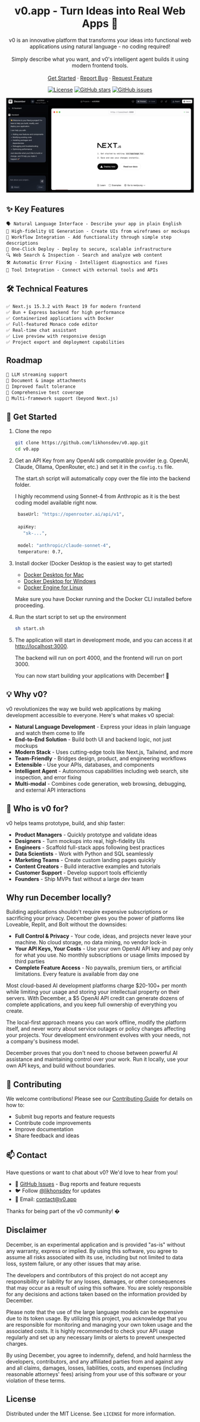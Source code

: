 <a name="readme-top"></a>

<div align="center">

<h1 align="center">v0.app - Turn Ideas into Real Web Apps 🚀</h1>

  <p align="center">
    v0 is an innovative platform that transforms your ideas into functional web applications using natural language - no coding required!
    <br />
    <br />
    Simply describe what you want, and v0's intelligent agent builds it using modern frontend tools.
    <br />
    <br />
    <a href="#get-started">Get Started</a>
    ·
    <a href="https://github.com/likhonsdev/v0.app/issues/new?assignees=&labels=bug&projects=&template=bug_report.md&title=">Report Bug</a>
    ·
    <a href="https://github.com/likhonsdev/v0.app/issues/new?assignees=&labels=enhancement&projects=&template=feature_request.md&title=">Request Feature</a>

  </p>

[![License](https://img.shields.io/github/license/likhonsdev/v0.app)](LICENSE)
[![GitHub stars](https://img.shields.io/github/stars/likhonsdev/v0.app)](https://github.com/likhonsdev/v0.app/stargazers)
[![GitHub issues](https://img.shields.io/github/issues/likhonsdev/v0.app)](https://github.com/likhonsdev/v0.app/issues)

</div>
<a href="https://github.com/ntegrals/december">
    <img src=".assets/preview.png" alt="December Preview">
  </a>

## ✨ Key Features

    🗣 Natural Language Interface - Describe your app in plain English
    🎨 High-fidelity UI Generation - Create UIs from wireframes or mockups
    🔄 Workflow Integration - Add functionality through simple step descriptions
    🚀 One-Click Deploy - Deploy to secure, scalable infrastructure
    🔍 Web Search & Inspection - Search and analyze web content
    🛠 Automatic Error Fixing - Intelligent diagnostics and fixes
    🔌 Tool Integration - Connect with external tools and APIs
    
## 🛠 Technical Features

    ✅ Next.js 15.3.2 with React 19 for modern frontend
    ✅ Bun + Express backend for high performance
    ✅ Containerized applications with Docker
    ✅ Full-featured Monaco code editor
    ✅ Real-time chat assistant
    ✅ Live preview with responsive design
    ✅ Project export and deployment capabilities

## Roadmap

    🔄 LLM streaming support
    🔄 Document & image attachments
    🔄 Improved fault tolerance
    🔄 Comprehensive test coverage
    🔄 Multi-framework support (beyond Next.js)

## 🚀 Get Started

1. Clone the repo

   ```sh
   git clone https://github.com/likhonsdev/v0.app.git
   cd v0.app
   ```

2. Get an API Key from any OpenAI sdk compatible provider (e.g. OpenAI, Claude, Ollama, OpenRouter, etc.) and set it in the `config.ts` file.

   The start.sh script will automatically copy over the file into the backend folder.

   I highly recommend using Sonnet-4 from Anthropic as it is the best coding model available right now.

   ```sh
    baseUrl: "https://openrouter.ai/api/v1",

    apiKey:
      "sk-...",

    model: "anthropic/claude-sonnet-4",
    temperature: 0.7,
   ```

3. Install docker (Docker Desktop is the easiest way to get started)

   - [Docker Desktop for Mac](https://www.docker.com/products/docker-desktop/)
   - [Docker Desktop for Windows](https://www.docker.com/products/docker-desktop/)
   - [Docker Engine for Linux](https://docs.docker.com/engine/install/)

   Make sure you have Docker running and the Docker CLI installed before proceeding.

4. Run the start script to set up the environment

   ```sh
   sh start.sh
   ```

5. The application will start in development mode, and you can access it at [http://localhost:3000](http://localhost:3000).

   The backend will run on port 4000, and the frontend will run on port 3000.

   You can now start building your applications with December! 🥳

<!-- ## Demo

You can test the December here: [https://december.ai](https://december.ai) -->

## 💡 Why v0?

v0 revolutionizes the way we build web applications by making development accessible to everyone. Here's what makes v0 special:

- **Natural Language Development** - Express your ideas in plain language and watch them come to life
- **End-to-End Solution** - Build both UI and backend logic, not just mockups
- **Modern Stack** - Uses cutting-edge tools like Next.js, Tailwind, and more
- **Team-Friendly** - Bridges design, product, and engineering workflows
- **Extensible** - Use your APIs, databases, and components
- **Intelligent Agent** - Autonomous capabilities including web search, site inspection, and error fixing
- **Multi-modal** - Combines code generation, web browsing, debugging, and external API interactions

## 🎯 Who is v0 for?

v0 helps teams prototype, build, and ship faster:

- **Product Managers** - Quickly prototype and validate ideas
- **Designers** - Turn mockups into real, high-fidelity UIs
- **Engineers** - Scaffold full-stack apps following best practices
- **Data Scientists** - Work with Python and SQL seamlessly
- **Marketing Teams** - Create custom landing pages quickly
- **Content Creators** - Build interactive examples and tutorials
- **Customer Support** - Develop support tools efficiently
- **Founders** - Ship MVPs fast without a large dev team

## Why run December locally?

Building applications shouldn't require expensive subscriptions or sacrificing your privacy. December gives you the power of platforms like Loveable, Replit, and Bolt without the downsides:

- **Full Control & Privacy** - Your code, ideas, and projects never leave your machine. No cloud storage, no data mining, no vendor lock-in
- **Your API Keys, Your Costs** - Use your own OpenAI API key and pay only for what you use. No monthly subscriptions or usage limits imposed by third parties
- **Complete Feature Access** - No paywalls, premium tiers, or artificial limitations. Every feature is available from day one

Most cloud-based AI development platforms charge $20-100+ per month while limiting your usage and storing your intellectual property on their servers. With December, a $5 OpenAI API credit can generate dozens of complete applications, and you keep full ownership of everything you create.

The local-first approach means you can work offline, modify the platform itself, and never worry about service outages or policy changes affecting your projects. Your development environment evolves with your needs, not a company's business model.

December proves that you don't need to choose between powerful AI assistance and maintaining control over your work. Run it locally, use your own API keys, and build without boundaries.

## 🤝 Contributing

We welcome contributions! Please see our [Contributing Guide](CONTRIBUTING.md) for details on how to:
- Submit bug reports and feature requests
- Contribute code improvements
- Improve documentation
- Share feedback and ideas

## 📫 Contact

Have questions or want to chat about v0? We'd love to hear from you!

- 🌟 [GitHub Issues](https://github.com/likhonsdev/v0.app/issues) - Bug reports and feature requests
- 🐦 Follow [@likhonsdev](https://twitter.com/likhonsdev) for updates
- 📧 Email: contact@v0.app

Thanks for being part of the v0 community! �

## Disclaimer

December, is an experimental application and is provided "as-is" without any warranty, express or implied. By using this software, you agree to assume all risks associated with its use, including but not limited to data loss, system failure, or any other issues that may arise.

The developers and contributors of this project do not accept any responsibility or liability for any losses, damages, or other consequences that may occur as a result of using this software. You are solely responsible for any decisions and actions taken based on the information provided by December.

Please note that the use of the large language models can be expensive due to its token usage. By utilizing this project, you acknowledge that you are responsible for monitoring and managing your own token usage and the associated costs. It is highly recommended to check your API usage regularly and set up any necessary limits or alerts to prevent unexpected charges.

By using December, you agree to indemnify, defend, and hold harmless the developers, contributors, and any affiliated parties from and against any and all claims, damages, losses, liabilities, costs, and expenses (including reasonable attorneys' fees) arising from your use of this software or your violation of these terms.

<!-- LICENSE -->

## License

Distributed under the MIT License. See `LICENSE` for more information.
